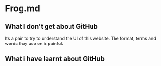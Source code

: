 # Frog.md

## What I don't get about GitHub
Its a pain to try to understand the UI of this website.
The format, terms and words they use on is painful.

## What i have learnt about GitHub


